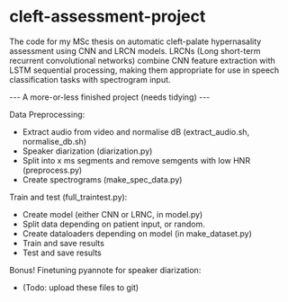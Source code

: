# cleft-assessment-project
The code for my MSc thesis on automatic cleft-palate hypernasality assessment using CNN and LRCN models. 
LRCNs (Long short-term recurrent convolutional networks) combine CNN feature extraction with LSTM sequential processing, making them appropriate for use in speech classification tasks with spectrogram input. 

--- A more-or-less finished project (needs tidying) ---

Data Preprocessing:
- Extract audio from video and normalise dB (extract_audio.sh, normalise_db.sh)
- Speaker diarization (diarization.py)
- Split into x ms segments and remove semgents with low HNR (preprocess.py)
- Create spectrograms (make_spec_data.py)

Train and test (full_traintest.py):
- Create model (either CNN or LRNC, in model.py)
- Split data depending on patient input, or random. 
- Create dataloaders depending on model (in make_dataset.py)
- Train and save results
- Test and save results

Bonus! Finetuning pyannote for speaker diarization:
- (Todo: upload these files to git)
